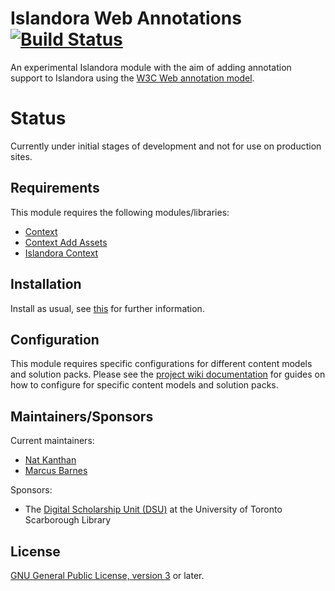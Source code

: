 # Islandora Web Annotations [![Build Status](https://travis-ci.org/digitalutsc/islandora_web_annotations.svg?branch=master)](https://travis-ci.org/digitalutsc/islandora_web_annotations)

An experimental Islandora module with the aim of adding annotation support to Islandora using the [W3C Web annotation model](https://github.com/w3c/web-annotation).   

# Status
Currently under initial stages of development and not for use on production sites.

## Requirements

This module requires the following modules/libraries:

* [Context](https://www.drupal.org/project/context)
* [Context Add Assets](https://www.drupal.org/project/context_addassets)
* [Islandora Context](https://github.com/mjordan/islandora_context)

## Installation

Install as usual, see [this](https://drupal.org/documentation/install/modules-themes/modules-7) for further information.

## Configuration

This module requires specific configurations for different content models and solution packs.  Please see the [project wiki documentation](https://github.com/digitalutsc/islandora_web_annotations/wiki) for guides on how to configure for specific content models and solution packs.

## Maintainers/Sponsors
Current maintainers:
* [Nat Kanthan](https://github.com/Natkeeran)
* [Marcus Barnes](https://github.com/MarcusBarnes)

Sponsors:
* The [Digital Scholarship Unit (DSU)](https://www.utsc.utoronto.ca/digitalscholarship/) at the University of Toronto Scarborough Library

## License

[GNU General Public License, version 3](http://www.gnu.org/licenses/gpl-3.0.txt) or later.
